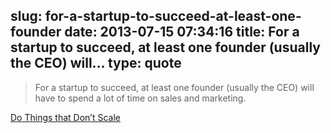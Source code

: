 slug: for-a-startup-to-succeed-at-least-one-founder
date: 2013-07-15 07:34:16
title: For a startup to succeed, at least one founder (usually the CEO) will...
type: quote
---

> For a startup to succeed, at least one founder (usually the CEO) will have to spend a lot of time on sales and marketing.

[Do Things that Don’t Scale](http://paulgraham.com/ds.html)
